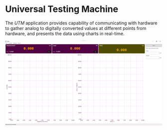 # Universal Testing Machine

The *UTM* application provides capability of communicating with hardware to gather analog to digitally converted values at different points from hardware, and presents the data using charts in real-time.

![Universal Testing Machine](./.bin/Screenshot.png)


